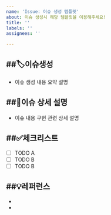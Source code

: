 ```yaml
---
name: 'Issue: 이슈 생성 템플릿'
about: 이슈 생성시 해당 템플릿을 이용해주세요!
title: ''
labels: ''
assignees: ''

---
```


##🏷️이슈생성
--------------------------------------------------
- 이슈 생성 내용 요약 설명

##📑이슈 상세 설명
--------------------------------------------------
- 이슈 내용 구현 관련 상세 설명 

##✅체크리스트
--------------------------------------------------
- [ ] TODO A
- [ ] TODO B
- [ ] TODO B

##💡레퍼런스
--------------------------------------------------
-
-
